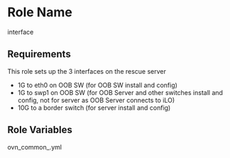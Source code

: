 Role Name
=========

interface

Requirements
------------

This role sets up the 3 interfaces on the rescue server

* 1G to eth0 on OOB SW (for OOB SW install and config)
* 1G to swp1 on OOB SW (for OOB Server and other switches install and config, not for server as OOB Server connects to iLO)
* 10G to a border switch (for server install and config)


Role Variables
--------------
ovn_common_<site>.yml
